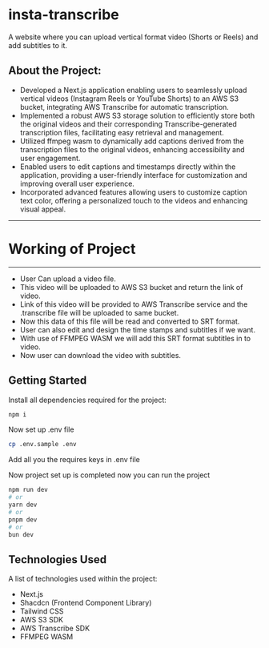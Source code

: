 # insta-transcribe
A website where you can upload vertical format video (Shorts or Reels) and add subtitles to it.

## About the Project:
* Developed a Next.js application enabling users to seamlessly upload vertical videos (Instagram Reels or YouTube Shorts) to an    AWS S3 bucket, integrating AWS Transcribe for automatic transcription.
* Implemented a robust AWS S3 storage solution to efficiently store both the original videos and their corresponding Transcribe-generated transcription files, facilitating easy retrieval and management.
* Utilized ffmpeg wasm to dynamically add captions derived from the transcription files to the original videos, enhancing accessibility and user engagement.
* Enabled users to edit captions and timestamps directly within the application, providing a user-friendly interface for customization and improving overall user experience.
* Incorporated advanced features allowing users to customize caption text color, offering a personalized touch to the videos and enhancing visual appeal.


***
# Working of Project

***
* User Can upload a video file.
* This video will be uploaded to AWS S3 bucket and return the link of video.
* Link of this video will be provided to AWS Transcribe service and the .transcribe file will be uploaded to same bucket.
* Now this data of this file will be read and converted to SRT format.
* User can also edit and design the time stamps and subtitles if we want.
* With use of FFMPEG WASM we will add this SRT format subtitles in to video.
* Now user can download the video with subtitles.

## Getting Started

Install all dependencies required for the project:
```bash
npm i
```

Now set up .env file 
```bash
cp .env.sample .env
```

Add all you the requires keys in .env file 


Now project set up is completed now you can run the project
```bash
npm run dev
# or
yarn dev
# or
pnpm dev
# or
bun dev
```

## Technologies Used
A list of technologies used within the project:
* Next.js
* Shacdcn (Frontend Component Library)
* Tailwind CSS
* AWS S3 SDK
* AWS Transcribe SDK
* FFMPEG WASM